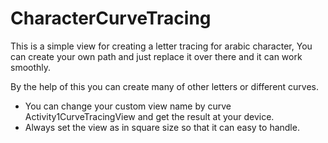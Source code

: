 # CharacterCurveTracing

This is a simple view for creating a letter tracing for arabic character, You can create your own path and just replace it over there and it can work smoothly.

By the help of this you can create many of other letters or different curves.

- You can change your custom view name by curve Activity1CurveTracingView and get the result at your device.
- Always set the view as in square size so that it can easy to handle.

